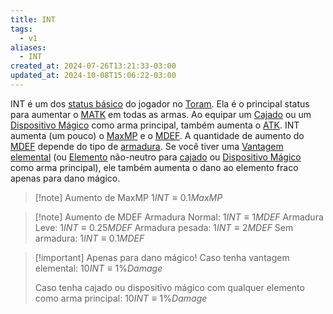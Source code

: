```yaml
---
title: INT
tags:
  - v1
aliases:
  - INT
created_at: 2024-07-26T13:21:33-03:00
updated_at: 2024-10-08T15:06:22-03:00
---
```


INT é um dos [status básico](../26/Toram_Status_basico.md) do jogador no [Toram](../../../../entrada/2024/07/26/Toram.md). Ela é o principal status para aumentar o [MATK](../../../../entrada/2024/07/10/Toram_MATK.md) em todas as armas. Ao equipar um [Cajado](../../../../entrada/2024/07/09/Toram_Staff.md) ou um [Dispositivo Mágico](../../../../entrada/2024/07/09/Toram_Magic_Device.md) como arma principal, também aumenta o [ATK](../../../../entrada/2024/07/09/Toram_ATK.md). INT aumenta (um pouco) o [MaxMP](../../../../entrada/2024/07/10/Toram_MaxMP.md)  e o [MDEF](../../../../entrada/2024/07/10/Toram_MDEF.md). A quantidade de aumento do [MDEF](../../../../entrada/2024/07/10/Toram_MDEF.md) depende do tipo de [armadura](../../../../entrada/2024/07/10/Toram_armadura.md). Se você tiver uma [Vantagem elemental](../../../../entrada/2024/07/12/Toram_vantagem_elemental.md) (ou [Elemento](../../../../entrada/2024/07/10/Toram_Elemento.md) não-neutro para [cajado](../../../../entrada/2024/07/09/Toram_Staff.md) ou [Dispositivo Mágico](../../../../entrada/2024/07/09/Toram_Magic_Device.md) como arma principal), ele também aumenta o dano ao elemento fraco apenas para dano mágico.

> [!note] Aumento de MaxMP
> $1 INT \equiv 0.1MaxMP$


> [!note] Aumento de MDEF
> Armadura Normal: $1 INT \equiv 1 MDEF$
> Armadura Leve: $1 INT \equiv 0.25 MDEF$
> Armadura pesada: $1 INT \equiv 2 MDEF$
> Sem armadura: $1 INT \equiv 0.1 MDEF$

> [!important] Apenas para dano mágico!
> Caso tenha vantagem elemental:
> $10 INT \equiv 1\% Damage$
> 
> Caso tenha cajado ou dispositivo mágico com qualquer elemento como arma principal:
> $10 INT \equiv 1\% Damage$


